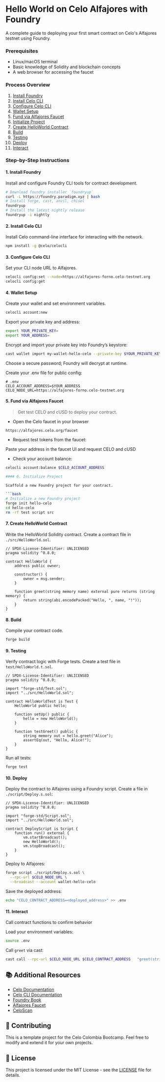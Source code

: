 # Hello World on Celo Alfajores with Foundry

A complete guide to deploying your first smart contract on Celo's Alfajores testnet using Foundry.

### Prerequisites

* Linux/macOS terminal
* Basic knowledge of Solidity and blockchain concepts
* A web browser for accessing the faucet

### Process Overview

1. [Install Foundry](#install-foundry)
2. [Install Celo CLI](#install-celo-cli)
3. [Configure Celo CLI](#configure-celo-cli)
4. [Wallet Setup](#wallet-setup)
5. [Fund via Alfajores Faucet](#fund-via-alfajores-faucet)
6. [Initialize Project](#initialize-project)
7. [Create HelloWorld Contract](#create-helloworld-contract)
8. [Build](#build)
9. [Testing](#testing)
10. [Deploy](#deploy)
11. [Interact](#interact)

### Step-by-Step Instructions

#### 1. Install Foundry

Install and configure Foundry CLI tools for contract development.

```bash
# Download foundry installer `foundryup`
curl -L https://foundry.paradigm.xyz | bash
# Install forge, cast, anvil, chisel
foundryup
# Install the latest nightly release
foundryup -i nightly
```

#### 2. Install Celo CLI

Install Celo command-line interface for interacting with the network.

```bash
npm install -g @celo/celocli
```

#### 3. Configure Celo CLI

Set your CLI node URL to Alfajores.

```bash
celocli config:set --node=https://alfajores-forno.celo-testnet.org
celocli config:get
```

#### 4. Wallet Setup

Create your wallet and set environment variables.

```bash
celocli account:new
```

Export your private key and address:

```bash
export YOUR_PRIVATE_KEY=
export YOUR_ADDRESS=
```

Encrypt and import your private key into Foundry’s keystore:

```bash
cast wallet import my-wallet-hello-celo --private-key $YOUR_PRIVATE_KEY
```

Choose a secure password; Foundry will decrypt at runtime.

Create your .env file for public config:

```
# .env
CELO_ACCOUNT_ADDRESS=$YOUR_ADDRESS
CELO_NODE_URL=https://alfajores-forno.celo-testnet.org
```

#### 5. Fund via Alfajores Faucet

> Get test CELO and cUSD to deploy your contract.

- Open the Celo faucet in your browser 

```
https://alfajores.celo.org/faucet
```

- Request test tokens from the faucet:

Paste your address in the faucet UI and request CELO and cUSD

- Check your account balance:

```bash
celocli account:balance $CELO_ACCOUNT_ADDRESS 

#### 6. Initialize Project

Scaffold a new Foundry project for your contract.

```bash
# Initialize a new Foundry project
forge init hello-celo
cd hello-celo
rm -rf test script src
```

#### 7. Create HelloWorld Contract

Write the HelloWorld Solidity contract.
Create a contract file in `./src/HelloWorld.sol`.

```solidity
// SPDX-License-Identifier: UNLICENSED
pragma solidity ^0.8.0;

contract HelloWorld {
    address public owner;

    constructor() {
        owner = msg.sender;
    }

    function greet(string memory name) external pure returns (string memory) {
        return string(abi.encodePacked("Hello, ", name, "!"));
    }
}
```

#### 8. Build

Compile your contract code.

```bash
forge build
```

#### 9. Testing

Verify contract logic with Forge tests.
Create a test file in `test/HelloWorld.t.sol`.

```solidity
// SPDX-License-Identifier: UNLICENSED
pragma solidity ^0.8.0;

import "forge-std/Test.sol";
import "../src/HelloWorld.sol";

contract HelloWorldTest is Test {
    HelloWorld public hello;

    function setUp() public {
        hello = new HelloWorld();
    }

    function testGreet() public {
        string memory out = hello.greet("Alice");
        assertEq(out, "Hello, Alice!");
    }
}
```

Run all tests:

```bash
forge test
```

#### 10. Deploy

Deploy the contract to Alfajores using a Foundry script.
Create a file in `./script/Deploy.s.sol`:

```solidity
// SPDX-License-Identifier: UNLICENSED
pragma solidity ^0.8.0;

import "forge-std/Script.sol";
import "../src/HelloWorld.sol";

contract DeployScript is Script {
    function run() external {
        vm.startBroadcast();
        new HelloWorld();
        vm.stopBroadcast();
    }
}
```

Deploy to Alfajores:

```bash
forge script ./script/Deploy.s.sol \
  --rpc-url $CELO_NODE_URL \
  --broadcast --account wallet-hello-celo 
```

Save the deployed address:

```bash
echo "CELO_CONTRACT_ADDRESS=<deployed_address>" >> .env
```


#### 11. Interact

Call contract functions to confirm behavior

Load your environment variables:

```bash
source .env
```

Call `greet` via cast: 

```bash
cast call --rpc-url $CELO_NODE_URL $CELO_CONTRACT_ADDRESS   "greet(string)(string)" "Celo 😎"
```

## 📚 Additional Resources

* [Celo Documentation](https://docs.celo.org/)
* [Celo CLI Documentation](https://docs.celo.org/cli)
* [Foundry Book](https://book.getfoundry.sh/)
* [Alfajores Faucet](https://alfajores.celo.org/faucet)
* [CeloScan](https://celoscan.io/)

## 🤝 Contributing

This is a template project for the Celo Colombia Bootcamp. Feel free to modify and extend it for your own projects.

## 📄 License

This project is licensed under the MIT License - see the [LICENSE](LICENSE) file for details.
